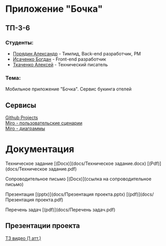 # Приложение "Бочка"

## ТП-3-6

### Студенты:

-   [Порядин Александр](https://github.com/G4st3r21 "Порядин Александр") - Тимлид, Back-end разработчик, PM
-   [Исаченко Богдан](https://github.com/Doctorian-Bogdan "Исаченко Богдан") - Front-end разработчик
-   [Ткаченко Алексей](https://github.com/dellrain "Ткаченко Алексей") - Технический писатель

### Тема:

Мобильное приложение "Бочка". Сервис букинга отелей


## Сервисы

[Github Projects](https://github.com/orgs/Bochka-Corp/projects/1)  
[Miro - пользовательские сценарии](https://miro.com/app/board/uXjVNhT6kFE=/)  
[Miro - диаграммы](https://miro.com/app/board/uXjVNhT6kFE=/)  

# Документация

Техническое задание
[(Docx)](docs/Техническое задание.docx)
[(Pdf)](docs/Техническое задание.pdf)

Сопроводительное письмо
[(Docx)](ссылка на сопроводительное письмо)

Презентация
[(pptx)](docs/Презентация проекта.pptx)
[(pdf)](docs/Презентация проекта.pdf)

Перечень задач
[(pdf)](docs/Перечень задач.pdf)


## Презентации проекта

[ТЗ видео (1 атт.)](https://vk.com/video305871474_456239679)  



